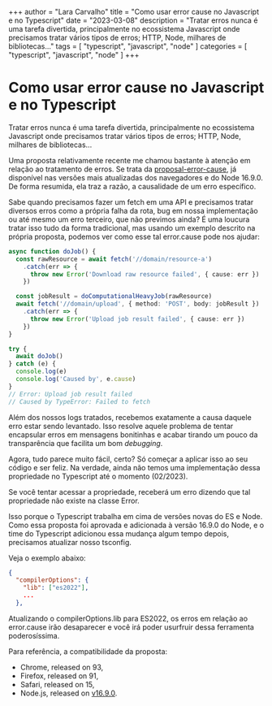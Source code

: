 +++
author = "Lara Carvalho"
title = "Como usar error cause no Javascript e no Typescript"
date = "2023-03-08"
description = "Tratar erros nunca é uma tarefa divertida, principalmente no ecossistema Javascript onde precisamos tratar vários tipos de erros; HTTP, Node, milhares de bibliotecas..."
tags = [ "typescript", "javascript", "node" ]
categories = [ "typescript", "javascript", "node" ]
+++

# Como usar error cause no Javascript e no Typescript

Tratar erros nunca é uma tarefa divertida, principalmente no ecossistema Javascript onde precisamos tratar vários tipos de erros; HTTP, Node, milhares de bibliotecas...

Uma proposta relativamente recente me chamou bastante à atenção em relação ao tratamento de erros. Se trata da [proposal-error-cause](https://github.com/tc39/proposal-error-cause), já disponível nas versões mais atualizadas dos navegadores e do Node 16.9.0. De forma resumida, ela traz a razão, a causalidade de um erro específico.

Sabe quando precisamos fazer um fetch em uma API e precisamos tratar diversos erros como a própria falha da rota, bug em nossa implementação ou até mesmo um erro terceiro, que não previmos ainda? É uma loucura tratar isso tudo da forma tradicional, mas usando um exemplo descrito na própria proposta, podemos ver como esse tal error.cause pode nos ajudar:

```ts
async function doJob() {
  const rawResource = await fetch('//domain/resource-a')
    .catch(err => {
      throw new Error('Download raw resource failed', { cause: err })
    })

  const jobResult = doComputationalHeavyJob(rawResource)
  await fetch('//domain/upload', { method: 'POST', body: jobResult })
    .catch(err => {
      throw new Error('Upload job result failed', { cause: err })
    })
}

try {
  await doJob()
} catch (e) {
  console.log(e)
  console.log('Caused by', e.cause)
}
// Error: Upload job result failed
// Caused by TypeError: Failed to fetch
```

Além dos nossos logs tratados, recebemos exatamente a causa daquele erro estar sendo levantado. Isso resolve aquele problema de tentar encapsular erros em mensagens bonitinhas e acabar tirando um pouco da transparência que facilita um bom _debugging_.

Agora, tudo parece muito fácil, certo? Só começar a aplicar isso ao seu código e ser feliz. Na verdade, ainda não temos uma implementação dessa propriedade no Typescript até o momento (02/2023).

Se você tentar acessar a propriedade, receberá um erro dizendo que tal propriedade não existe na classe Error.

Isso porque o Typescript trabalha em cima de versões novas do ES e Node. Como essa proposta foi aprovada e adicionada à versão 16.9.0 do Node, e o time do Typescript adicionou essa mudança algum tempo depois, precisamos atualizar nosso tsconfig.

Veja o exemplo abaixo:

```json
{
  "compilerOptions": {
    "lib": ["es2022"],
    ...
  },
```

Atualizando o compilerOptions.lib para ES2022, os erros em relação ao error.cause irão desaparecer e você irá poder usurfruir dessa ferramenta poderosíssima.

Para referência, a compatibilidade da proposta:
-   Chrome, released on 93,
-   Firefox, released on 91,
-   Safari, released on 15,
-   Node.js, released on [v16.9.0](https://nodejs.org/en/blog/release/v16.9.0/#error-cause).
